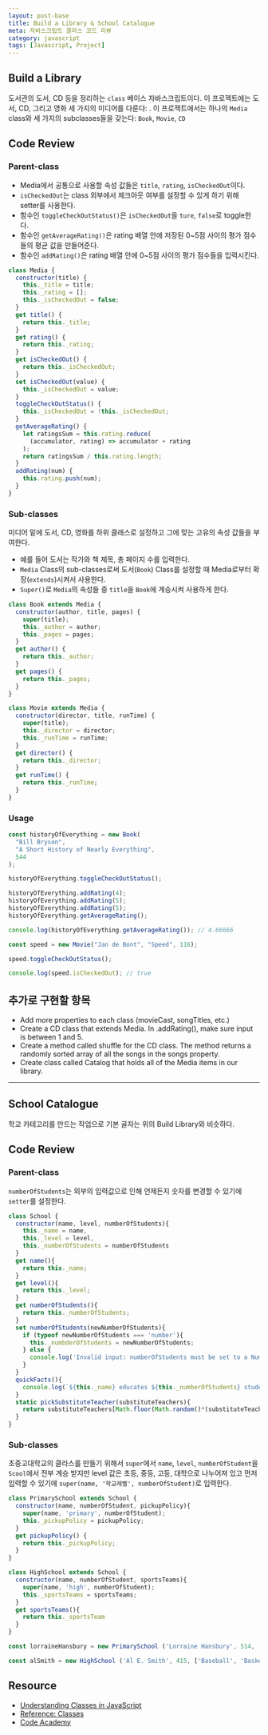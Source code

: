 ```yaml
---
layout: post-base
title: Build a Library & School Catalogue
meta: 자바스크립트 클라스 코드 리뷰
category: javascript
tags: [Javascript, Project]
---
```


## Build a Library

도서관의 도서, CD 등을 정리하는 `class` 베이스 자바스크립트이다. 이 프로젝트에는 도서, CD, 그리고 영화 세 가지의 미디어를 다룬다: . 이 프로젝트에서는 하나의 `Media` class와 세 가지의 subclasses들을 갖는다: `Book`, `Movie`, `CD`

## Code Review

### Parent-class

- Media에서 공통으로 사용할 속성 값들은 `title`, `rating`, `isCheckedOut`이다.
- `isCheckedOut`는 class 외부에서 체크아웃 여부를 설정할 수 있게 하기 위해 setter를 사용한다.
- 함수인 `toggleCheckOutStatus()`은 `isCheckedOut`을 `ture`, `false`로 toggle한다.
- 함수인 `getAverageRating()`은 rating 배열 안에 저장된 0~5점 사이의 평가 점수들의 평균 값을 만들어준다.
- 함수인 `addRating()`은 rating 배열 안에 0~5점 사이의 평가 점수들을 입력시킨다.

```js
class Media {
  constructor(title) {
    this._title = title;
    this._rating = [];
    this._isCheckedOut = false;
  }
  get title() {
    return this._title;
  }
  get rating() {
    return this._rating;
  }
  get isCheckedOut() {
    return this._isCheckedOut;
  }
  set isCheckedOut(value) {
    this._isCheckedOut = value;
  }
  toggleCheckOutStatus() {
    this._isCheckedOut = !this._isCheckedOut;
  }
  getAverageRating() {
    let ratingsSum = this.rating.reduce(
      (accumulator, rating) => accumulator + rating
    );
    return ratingsSum / this.rating.length;
  }
  addRating(num) {
    this.rating.push(num);
  }
}
```

### Sub-classes

미디어 밑에 도서, CD, 영화를 하위 클래스로 설정하고 그에 맞는 고유의 속성 값들을 부여한다.

- 예를 들어 도서는 작가와 책 제목, 총 페이지 수를 입력한다.
- `Media` Class의 sub-classes로써 도서(`Book`) Class를 설정할 때 Media로부터 확장(`extends`)시켜서 사용한다.
- `Super()`로 `Media`의 속성들 중 `title`을 `Book`에 계승시켜 사용하게 한다.

```js
class Book extends Media {
  constructor(author, title, pages) {
    super(title);
    this._author = author;
    this._pages = pages;
  }
  get author() {
    return this._author;
  }
  get pages() {
    return this._pages;
  }
}

class Movie extends Media {
  constructor(director, title, runTime) {
    super(title);
    this._director = director;
    this._runTime = runTime;
  }
  get director() {
    return this._director;
  }
  get runTime() {
    return this._runTime;
  }
}
```

### Usage

```js
const historyOfEverything = new Book(
  "Bill Bryson",
  "A Short History of Nearly Everything",
  544
);

historyOfEverything.toggleCheckOutStatus();

historyOfEverything.addRating(4);
historyOfEverything.addRating(5);
historyOfEverything.addRating(5);
historyOfEverything.getAverageRating();

console.log(historyOfEverything.getAverageRating()); // 4.66666

const speed = new Movie("Jan de Bont", "Speed", 116);

speed.toggleCheckOutStatus();

console.log(speed.isCheckedOut); // true
```

## 추가로 구현할 항목

- Add more properties to each class (movieCast, songTitles, etc.)
- Create a CD class that extends Media.
In .addRating(), make sure input is between 1 and 5.
- Create a method called shuffle for the CD class. The method returns a randomly sorted array of all the songs in the songs property.
- Create class called Catalog that holds all of the Media items in our library.

---

## School Catalogue

학교 카테고리를 만드는 작업으로 기본 골자는 위의 Build Library와 비슷하다.

## Code Review

### Parent-class

`numberOfStudents`는 외부의 입력값으로 인해 언제든지 숫자를 변경할 수 있기에 `setter`를 설정한다.

```js
class School {
  constructor(name, level, numberOfStudents){
    this._name = name,
    this._level = level,
    this._numberOfStudents = numberOfStudents
  }
  get name(){
    return this._name;
  }
  get level(){
    return this._level;
  }
  get numberOfStudents(){
    return this._numberOfStudents;
  }
  set numberOfStudents(newNumberOfStudents){
    if (typeof newNumberOfStudents === 'number'){
      this._numbderOfStudents = newNumberOfStudents;
    } else {
      console.log('Invalid input: numberOfStudents must be set to a Number.')
    }
  }
  quickFacts(){
    console.log(`${this._name} educates ${this._numberOfStudents} students at the ${this._level} school level.`)
  }
  static pickSubstituteTeacher(substituteTeachers){
    return substituteTeachers[Math.floor(Math.random()*(substituteTeachers.length-1))];
  }
}
```

### Sub-classes

초중고대학교의 클라스를 만들기 위해서 `super`에서 `name`, `level`, `numberOfStudent`을 `Scool`에서 전부 계승 받지만 level 값은 초등, 중등, 고등, 대학으로 나누어져 있고 먼저 입력할 수 있기에 `super(name, '학교레벨', numberOfStudent)`로 입력한다.

```js
class PrimarySchool extends School {
  constructor(name, numberOfStudent, pickupPolicy){
    super(name, 'primary', numberOfStudent);
    this._pickupPolicy = pickupPolicy;
  }
  get pickupPolicy() {
    return this._pickupPolicy;
  }
}

class HighSchool extends School {
  constructor(name, numberOfStudent, sportsTeams){
    super(name, 'high', numberOfStudent);
    this._sportsTeams = sportsTeams;
  }
  get sportsTeams(){
    return this._sportsTeam
  }
}

const lorraineHansbury = new PrimarySchool ('Lorraine Hansbury', 514, 'Students must be picked up by a parent, guardian, or a family member over the age of 13.')

const alSmith = new HighSchool ('Al E. Smith', 415, ['Baseball', 'Basketball', 'Volleyball', 'Track and Field']);
```

## Resource

- [Understanding Classes in JavaScript](https://www.taniarascia.com/understanding-classes-in-javascript/)
- [Reference: Classes](https://developer.mozilla.org/en-US/docs/Web/JavaScript/Reference/Classes)
- [Code Academy](www.codecademy.com)